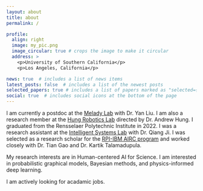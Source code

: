 ```yaml
---
layout: about
title: about
permalink: /

profile:
  align: right
  image: my_pic.png
  image_circular: true # crops the image to make it circular
  address: >
    <p>University of Southern California</p>
    <p>Los Angeles, California</p>

news: true  # includes a list of news items
latest_posts: false  # includes a list of the newest posts
selected_papers: true # includes a list of papers marked as "selected={true}"
social: true  # includes social icons at the bottom of the page
---
```


I am currently a postdoc at the [Melady Lab](https://melady.usc.edu/) with Dr. Yan Liu. I am also a research member at the [Hung Robotics Lab](https://hungroboticslab.com/) directed by Dr. Andrew Hung. I graduated from the Rensselaer Polytechnic Institute in 2022. I was a research assistant at the [Intelligent Systems Lab](https://sites.ecse.rpi.edu/~cvrl/) with Dr. Qiang Ji. I was selected as a research scholar for the [RPI-IBM AIRC program](https://airc.rpi.edu/) and worked closely with Dr. Tian Gao and Dr. Kartik Talamadupula.  

My research interests are in Human-centered AI for Science. I am interested in probabilistic graphical models, Bayesian methods, and physics-informed deep learning. 

I am actively looking for acadamic jobs.

